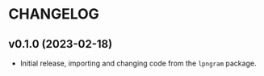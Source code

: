# CHANGELOG

## v0.1.0 (2023-02-18)

- Initial release, importing and changing code from the `lpngram` package.